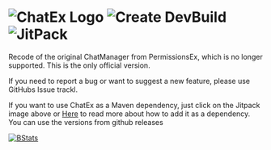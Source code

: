 ![ChatEx Logo](https://github.com/TheJeterLP/ChatEx/blob/master/logo.png?raw=true) 
![Create DevBuild](https://github.com/TheJeterLP/ChatEx/actions/workflows/create-devbuild.yml/badge.svg)
![JitPack](https://jitpack.io/v/TheJeterLP/ChatEx.svg)
================================
Recode of the original ChatManager from PermissionsEx, which is no longer supported.
This is the only official version. 

If you need to report a bug or want to suggest a new feature, please use GitHubs Issue trackl.

If you want to use ChatEx as a Maven dependency, just click on the Jitpack image above or [Here](https://jitpack.io/#TheJeterLP/ChatEx) to read more about how to add it as a dependency. You can use the versions from github releases

[![BStats](https://bstats.org/signatures/bukkit/ChatEx.svg)](https://bstats.org/plugin/bukkit/ChatEx/7744)
